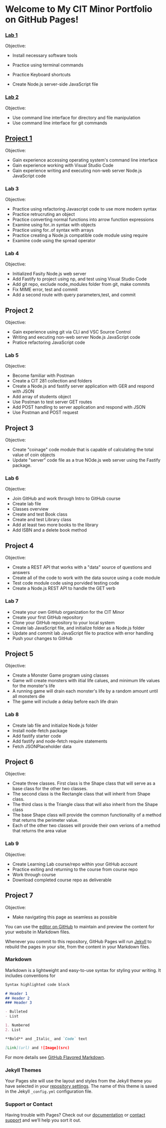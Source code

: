 # Welcome to My CIT Minor Portfolio on GitHub Pages!

### [Lab 1](https://github.com/mduran4-uo/cit281-lab1/blob/64c27d38741525371b858581158f933bf5853744/index.md)
Objective:

- Install necessary software tools

- Practice using terminal commands
- Practice Keyboard shortcuts
- Create Node.js server-side JavaScript file

### [Lab 2](https://github.com/mduran4-uo/cit281-lab2/blob/fce4f1fecae540d0e3d6cbfb2defbf028f0adfaa/index.md)
Objective:
- Use command line interface for directory and file manipulation
- Use command line interface for git commands

## [Project 1](https://github.com/mduran4-uo/cit281-p1/blob/8e874de82c9c53d71a5aec54a9bff7fb72ba34df/index.md)
Objective:
- Gain experience accessing operating system's command line interface
- Gain experience working with Visual Studio Code
- Gain experience writing and executing non-web server Node.js JavaScript code

### Lab 3
Objective:
- Practice using refactoring Javascript code to use more modern syntax
- Practice retrucruting an object
- Practice converting normal functions into arrow function expressions
- Examine using for..in syntax with objects
- Practice using for..of syntax with arrays
- Practice creating a Node.js compatible code module using require
- Examine code using the spread operator

### Lab 4
Objective:
- Initialized Fasity Node.js web server
- Add Fastify to project using np, and test using Visual Studio Code
- Add git repo, exclude node_modules folder from git, make commits
- Fix MIME error, test and commit
- Add a second route with query parameters,test, and commit

## Project 2
Objective: 
- Gain experience using git via CLI and VSC Source Control
- Writing and eecuting non-web server Node.js JavaScript code
- Pratice refactoring JavaScript code

### Lab 5
Objective:
- Become familiar with Postman
- Create a CIT 281 collection and folders
- Create a Node.js and fastify server application with GER and respond with JSON
- Add array of students object
- Use Postman to test server GET routes
- Add POST handling to server application and respond with JSON
- Use Postman and POST request

## Project 3
Objective:
- Create "coinage" code module that is capable of calculating the total value of coin objects
- Update "server" code file as a true NOde.js web server using the Fastify package.

### Lab 6
Objective:
- Join GitHub and work through Intro to GitHub course
- Create lab file
- Classes overview
- Create and test Book class
- Create and test Library class
- Add at least two more books to the library
- Add ISBN and a delete book method

## Project 4
Objective:
- Create a REST API that works with a "data" source of questions and answers
- Create all of the code to work with the data source using a code module
- Test code module code using porvided testing code
- Create a Node.js REST API to handle the GET verb

### Lab 7
- Create your own GitHub organization for the CIT Minor
- Create your first GitHub repository
- Clone your GitHub repository to your local system
- Create lab JavaScript file, and initialize folder as a Node.js folder
- Update and commit lab JavaScript file to practice with error handling
- Push your changes to GitHub

## Project 5
Objective:
- Create a Monster Game program using classes
- Game will create monsters with iitial life calues, and minimum life values for the monster's life
- A running game will drain each monster's life by a random amount until all monsters die
- The game will include a delay before each life drain

### Lab 8
- Create lab file and initialize Node.js folder
- Install node-fetch package
- Add fastify starter code
- Add fastify and node-fetch require statements
- Fetch JSONPlaceholder data

## Project 6
Objective:
- Create three classes. First class is the Shape class that will serve as a base class for the other two classes.
- The second class is the Rectangle class that will inherit from Shape class.
- The third class is the Triangle class that will also inherit from the Shape class
- The base Shape class will provide the common functionality of a method that returns the perimeter value. 
- Each of the other two classes will provide their own verions of a method that returns the area value

### Lab 9 
Objective:
- Create Learning Lab course/repo within your GitHub account
- Practice exiting and returning to the course from course repo
- Work through course
- Download completed course repo as deliverable

## Project 7
Objective:
- Make navigating this page as seamless as possible

You can use the [editor on GitHub](https://github.com/mduran4-uo/mduran4-uo.github.io/edit/main/README.md) to maintain and preview the content for your website in Markdown files.

Whenever you commit to this repository, GitHub Pages will run [Jekyll](https://jekyllrb.com/) to rebuild the pages in your site, from the content in your Markdown files.

### Markdown

Markdown is a lightweight and easy-to-use syntax for styling your writing. It includes conventions for

```markdown
Syntax highlighted code block

# Header 1
## Header 2
### Header 3

- Bulleted
- List

1. Numbered
2. List

**Bold** and _Italic_ and `Code` text

[Link](url) and ![Image](src)
```

For more details see [GitHub Flavored Markdown](https://guides.github.com/features/mastering-markdown/).

### Jekyll Themes

Your Pages site will use the layout and styles from the Jekyll theme you have selected in your [repository settings](https://github.com/mduran4-uo/mduran4-uo.github.io/settings/pages). The name of this theme is saved in the Jekyll `_config.yml` configuration file.

### Support or Contact

Having trouble with Pages? Check out our [documentation](https://docs.github.com/categories/github-pages-basics/) or [contact support](https://support.github.com/contact) and we’ll help you sort it out.
